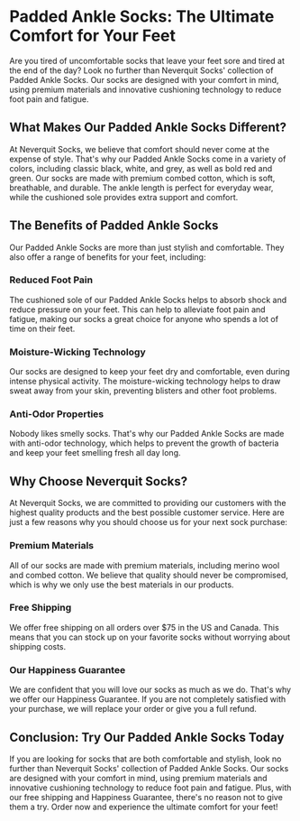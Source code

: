 # Padded Ankle Socks: The Ultimate Comfort for Your Feet

Are you tired of uncomfortable socks that leave your feet sore and tired at the end of the day? Look no further than Neverquit Socks' collection of Padded Ankle Socks. Our socks are designed with your comfort in mind, using premium materials and innovative cushioning technology to reduce foot pain and fatigue.

## What Makes Our Padded Ankle Socks Different?

At Neverquit Socks, we believe that comfort should never come at the expense of style. That's why our Padded Ankle Socks come in a variety of colors, including classic black, white, and grey, as well as bold red and green. Our socks are made with premium combed cotton, which is soft, breathable, and durable. The ankle length is perfect for everyday wear, while the cushioned sole provides extra support and comfort.

## The Benefits of Padded Ankle Socks

Our Padded Ankle Socks are more than just stylish and comfortable. They also offer a range of benefits for your feet, including:

### Reduced Foot Pain

The cushioned sole of our Padded Ankle Socks helps to absorb shock and reduce pressure on your feet. This can help to alleviate foot pain and fatigue, making our socks a great choice for anyone who spends a lot of time on their feet.

### Moisture-Wicking Technology

Our socks are designed to keep your feet dry and comfortable, even during intense physical activity. The moisture-wicking technology helps to draw sweat away from your skin, preventing blisters and other foot problems.

### Anti-Odor Properties

Nobody likes smelly socks. That's why our Padded Ankle Socks are made with anti-odor technology, which helps to prevent the growth of bacteria and keep your feet smelling fresh all day long.

## Why Choose Neverquit Socks?

At Neverquit Socks, we are committed to providing our customers with the highest quality products and the best possible customer service. Here are just a few reasons why you should choose us for your next sock purchase:

### Premium Materials

All of our socks are made with premium materials, including merino wool and combed cotton. We believe that quality should never be compromised, which is why we only use the best materials in our products.

### Free Shipping

We offer free shipping on all orders over $75 in the US and Canada. This means that you can stock up on your favorite socks without worrying about shipping costs.

### Our Happiness Guarantee

We are confident that you will love our socks as much as we do. That's why we offer our Happiness Guarantee. If you are not completely satisfied with your purchase, we will replace your order or give you a full refund.

## Conclusion: Try Our Padded Ankle Socks Today

If you are looking for socks that are both comfortable and stylish, look no further than Neverquit Socks' collection of Padded Ankle Socks. Our socks are designed with your comfort in mind, using premium materials and innovative cushioning technology to reduce foot pain and fatigue. Plus, with our free shipping and Happiness Guarantee, there's no reason not to give them a try. Order now and experience the ultimate comfort for your feet!